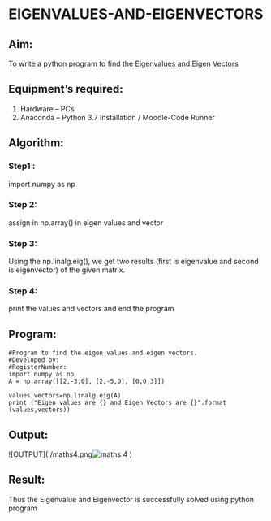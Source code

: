 # EIGENVALUES-AND-EIGENVECTORS
## Aim:
To write a python program to find the Eigenvalues and Eigen Vectors
## Equipment’s required:
1. 	Hardware – PCs
2. 	Anaconda – Python 3.7 Installation / Moodle-Code Runner
## Algorithm:
### Step1 : 
import numpy as np
### Step 2: 
assign in np.array() in eigen values and vector
### Step 3:
 Using the np.linalg.eig(),  we get two results (first is eigenvalue and second is eigenvector) of the given matrix.
### Step 4:
print the values and vectors and end the program


## Program:
```
#Program to find the eigen values and eigen vectors.
#Developed by: 
#RegisterNumber:
import numpy as np 
A = np.array([[2,-3,0], [2,-5,0], [0,0,3]])

values,vectors=np.linalg.eig(A)
print ("Eigen values are {} and Eigen Vectors are {}".format (values,vectors))
```
## Output:
![OUTPUT](./maths4.png![maths 4](https://user-images.githubusercontent.com/94184990/144454578-08009833-0d9b-41a6-a54c-3f590def2af5.PNG)
)
## Result:
Thus the Eigenvalue and Eigenvector is successfully solved using python program
